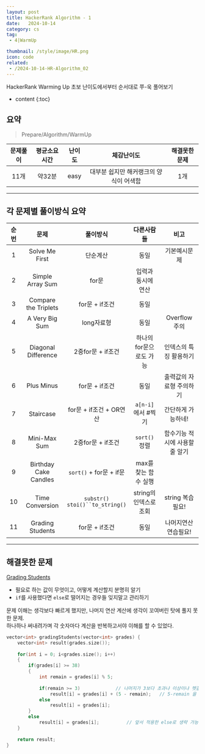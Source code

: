 ```yaml
---
layout: post
title: HackerRank Algorithm - 1
date:   2024-10-14
category: cs
tag:
 - 4|WarmUp

thumbnail: /style/image/HR.png
icon: code
related: 
 - /2024-10-14-HR-Algorithm_02
---
```


HackerRank Warming Up 초보 난이도에서부터 순서대로 쭈-욱 풀어보기  

* content
{:toc}


##  요약

> Prepare/Algorithm/WarmUp

|문제풀이|평균소요시간|난이도|체감난이도|해결못한문제|
|:---:|:---:|:---:|:---:|:---:|
|11개|약32분|easy|대부분 쉽지만 해커랭크의 양식이 어색함|1개|

***

##  각 문제별 풀이방식 요약

|순번|문제|풀이방식|다른사람들|비고|
|:---:|:---:|:---:|:---:|:---:|
|1|Solve Me First|단순계산|동일|기본예시문제|
|2|Simple Array Sum|for문|입력과 동시에 연산| |
|3|Compare the Triplets|for문 + if조건|동일| |
|4|A Very Big Sum|long자료형|동일|Overflow 주의|
|5|Diagonal Difference|2중for문 + if조건|하나의 for문으로도 가능|인덱스의 특징 활용하기|
|6|Plus Minus|for문 + if조건|동일|출력값의 자료형 주의하기|
|7|Staircase|for문 + if조건 + OR연산|`a[n-i]`에서 #찍기|간단하게 가능하네!|
|8|Mini-Max Sum|2중for문 + if조건|`sort()` 정렬|함수기능 적시에 사용할 줄 알기|
|9|Birthday Cake Candles|`sort()` + for문 + if문|max를 찾는 함수 실행||
|10|Time Conversion|`substr()`<br>`stoi()``to_string()`|string의 인덱스로 조회|string 복습필요!|
|11|Grading Students|for문 + if조건|동일|나머지연산 연습필요!|


***
##  해결못한 문제 

[Grading Students](https://www.hackerrank.com/challenges/grading/problem?isFullScreen=true)

+ 필요로 하는 값이 무엇이고, 어떻게 계산할지 분명히 알기
+ `if`를 사용했다면 `else`로 떨어지는 경우들 잊지말고 관리하기 

문제 이해는 생각보다 빠르게 했지만,
나머지 연산 계산에 생각이 꼬여버린 탓에 풀지 못한 문제.  
하나하나 써내려가며 각 숫자마다 계산을 반복하고서야 이해를 할 수 있었다.   

```cpp
vector<int> gradingStudents(vector<int> grades) {
    vector<int> result(grades.size());
    
    for(int i = 0; i<grades.size(); i++)
    {
        if(grades[i] >= 38)
        {
            int remain = grades[i] % 5;
        
            if(remain >= 3)				// 나머지가 3보다 초과냐 이상이냐 헷갈림
                result[i] = grades[i] + (5 - remain);	// 5-remain 을 생각하지 못함
            else
                result[i] = grades[i];
        }
        else
            result[i] = grades[i];			// 앞서 적용한 else로 생략 가능하다고 착오함
    }
    
    return result;
}
```
<br>